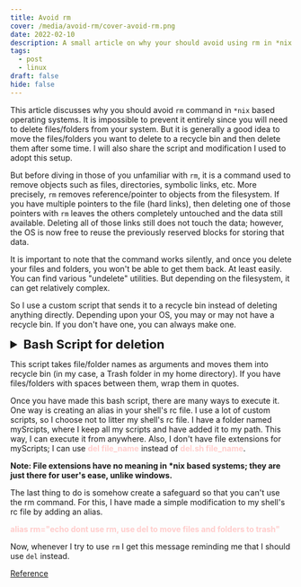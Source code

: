 ```yaml
---
title: Avoid rm
cover: /media/avoid-rm/cover-avoid-rm.png
date: 2022-02-10
description: A small article on why your should avoid using rm in *nix based OS whenever possible.
tags:
  - post
  - linux
draft: false
hide: false
---
```


This article discusses why you should avoid `rm` command in `*nix` based operating systems. It is impossible to prevent it entirely since you will need to delete files/folders from your system. But it is generally a good idea to move the files/folders you want to delete to a recycle bin and then delete them after some time. I will also share the script and modification I used to adopt this setup.

But before diving in those of you unfamiliar with `rm`, it is a command used to remove objects such as files, directories, symbolic links, etc. More precisely, `rm` removes reference/pointer to objects from the filesystem. If you have multiple pointers to the file (hard links), then deleting one of those pointers with `rm` leaves the others completely untouched and the data still available. Deleting all of those links still does not touch the data; however, the OS is now free to reuse the previously reserved blocks for storing that data.

It is important to note that the command works silently, and once you delete your files and folders, you won't be able to get them back. At least easily. You can find various "undelete" utilities. But depending on the filesystem, it can get relatively complex.

So I use a custom script that sends it to a recycle bin instead of deleting anything directly. Depending upon your OS, you may or may not have a recycle bin. If you don't have one, you can always make one.

<details>
<summary style="font-size: 22px; font-weight: bold">Bash Script for deletion</summary>
<p>

```bash
#!/bin/bash

# idea -> https://apple.stackexchange.com/questions/17622/how-can-i-make-rm-move-files-to-the-trash-can
[[ -z $1 ]] && echo "No arguments given" && exit 1

for i in "$@"; do
    mv -v "$i" ~/.Trash
done
```

</p>
</details>

This script takes file/folder names as arguments and moves them into recycle bin (in my case, a Trash folder in my home directory). If you have files/folders with spaces between them, wrap them in quotes.

Once you have made this bash script, there are many ways to execute it. One way is creating an alias in your shell's rc file. I use a lot of custom scripts, so I choose not to litter my shell's rc file. I have a folder named mySrcipts, where I keep all my scripts and have added it to my path. This way, I can execute it from anywhere. Also, I don't have file extensions for myScripts; I can use <span style="color: #ffcccb; font-weight: bold">del file_name</span> instead of <span style="color: #ffcccb; font-weight: bold">del.sh file_name</span>.

**Note: File extensions have no meaning in \*nix based systems; they are just there for user's ease, unlike windows.**

The last thing to do is somehow create a safeguard so that you can't use the rm command. For this, I have made a simple modification to my shell's rc file by adding an alias.

<span style="color: #ffcccb; font-weight: bold">alias rm="echo dont use rm, use del to move files and folders to trash"</span>

Now, whenever I try to use `rm` I get this message reminding me that I should use `del` instead.

[Reference](https://stackoverflow.com/questions/21517600/how-does-rm-work-what-does-rm-do/21517832)
